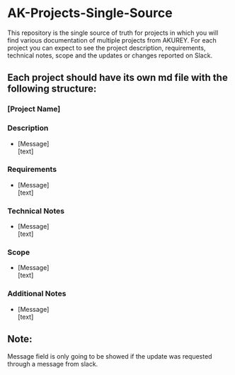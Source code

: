 # AK-Projects-Single-Source

This repository is the single source of truth for projects in which you will find various documentation of multiple projects from AKUREY. 
For each project you can expect to see the project description, requirements, technical notes, scope and the updates or changes reported on Slack.

## Each project should have its own md file with the following structure:

### [Project Name]
### Description
- [Message] <br />
[text]

### Requirements
- [Message] <br />
  [text]

### Technical Notes
- [Message] <br />
  [text]

### Scope
- [Message] <br />
  [text]

### Additional Notes
- [Message] <br />
  [text]

## Note: 
Message field is only going to be showed if the update was requested through a message from slack.
